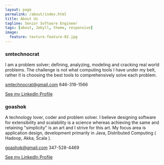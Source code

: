 ```yaml
---
layout: page
permalink: /about/index.html
title: About Us
tagline: Senior Software Engineer
tags: [about, Jekyll, theme, responsive]
image:
  feature: texture-feature-02.jpg
---
```

<h3>smtechnocrat</h3>
I am a problem solver; defining, analyzing, modeling and cracking real world problems. The challenge is not what computing tools I have under my belt, rather it is choosing the best tools to comprehensively solve each problem.  

smtechnocrat@gmail.com 646-319-1566

<a markdown="0" href="http://www.linkedin.com/in/shuvankarmazumder/" class="btn">See my LinkedIn Profile</a>

<h3>goashok</h3>
A technology lover, coder and problem solver. I believe designing software for extensibility and scalability is a science whereas achieving the same and retaining "simplicity" is an art and I strive for this art. 
My focus area is application design, development primarily in Java, Distributed Computing ( Hadoop, Akka, Scala ).

goashok@gmail.com 347-528-4469

<a markdown="0" href="http://www.linkedin.com/pub/ashok-shamnani/4/480/332" class="btn">See my LinkedIn Profile</a>